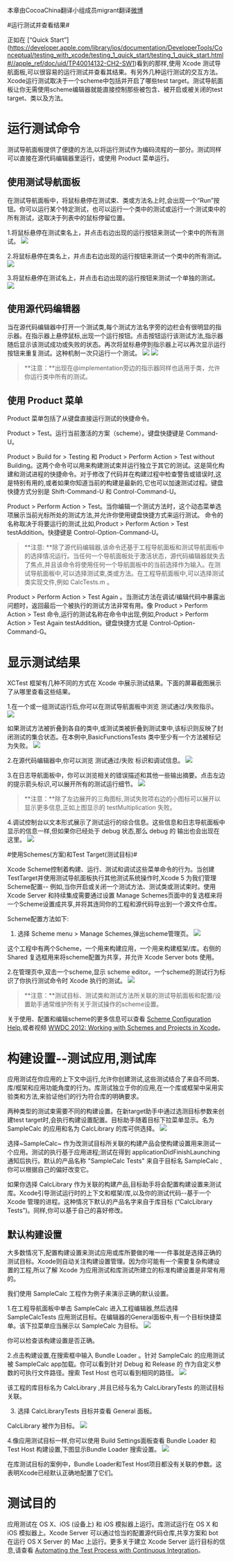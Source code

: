 本章由CocoaChina翻译小组成员migrant翻译[微博](http://weibo.com/u/2168385817)

#运行测试并查看结果#

正如在 [“Quick Start”] (https://developer.apple.com/library/ios/documentation/DeveloperTools/Conceptual/testing_with_xcode/testing_1_quick_start/testing_1_quick_start.html#//apple_ref/doc/uid/TP40014132-CH2-SW1)看到的那样,使用 Xcode 测试导航面板,可以很容易的运行测试并查看其结果。有另外几种运行测试的交互方法。Xcode运行测试取决于一个scheme中包括并开启了哪些test target。测试导航面板让你无需使用scheme编辑器就能直接控制那些被包含、被开启或被关闭的test target、类以及方法。

# 运行测试命令 #

测试导航面板提供了便捷的方法,以将运行测试作为编码流程的一部分。测试同样可以直接在源代码编辑器里运行，或使用 Product 菜单运行。 

## 使用测试导航面板 ##

在测试导航面板中，将鼠标悬停在测试束、类或方法名上时,会出现一个“Run”按钮。你可以运行某个特定测试，也可以运行一个类中的测试或运行一个测试束中的所有测试，这取决于列表中的鼠标停留位置。

1.将鼠标悬停在测试束名上，并点击右边出现的运行按钮来测试一个束中的所有测试。
![](https://developer.apple.com/library/ios/documentation/DeveloperTools/Conceptual/testing_with_xcode/art/twx-run-bundle_2x.png)

2.将鼠标悬停在类名上，并点击右边出现的运行按钮来测试一个类中的所有测试。
![](https://developer.apple.com/library/ios/documentation/DeveloperTools/Conceptual/testing_with_xcode/art/twx-run-class_2x.png)

3.将鼠标悬停在测试名上，并点击右边出现的运行按钮来测试一个单独的测试。
![](https://developer.apple.com/library/ios/documentation/DeveloperTools/Conceptual/testing_with_xcode/art/twx-run-method_2x.png)

## 使用源代码编辑器 ##
当在源代码编辑器中打开一个测试类,每个测试方法名字旁的边栏会有很明显的指示器。在指示器上悬停鼠标,出现一个运行按钮。点击按钮运行该测试方法,指示器随后显示该测试成功或失败的状态。再次将鼠标悬停到指示器上可以再次显示运行按钮来重复测试。这种机制一次只运行一个测试。
![](https://developer.apple.com/library/ios/documentation/DeveloperTools/Conceptual/testing_with_xcode/art/twx-run_editor_1_2x.png)
![](https://developer.apple.com/library/ios/documentation/DeveloperTools/Conceptual/testing_with_xcode/art/twx-run_editor_2_2x.png)

>**注意：**出现在@implementation旁边的指示器同样也适用于类，允许你运行类中所有的测试。

## 使用 Product 菜单 ##

Product 菜单包括了从键盘直接运行测试的快捷命令。

Product > Test。运行当前激活的方案（scheme）。键盘快捷键是 Command-U。

Product > Build for > Testing 和 Product > Perform Action > Test without Building。这两个命令可以用来构建测试束并运行独立于其它的测试。这是简化构建和测试进程的快捷命令。对于修改了代码并在构建过程中检查警告或错误时,这是特别有用的,或者如果你知道当前的构建是最新的,它也可以加速测试过程。键盘快捷方式分别是 
Shift-Command-U 和 Control-Command-U。

Product > Perform Action > Test。当你编辑一个测试方法时，这个动态菜单选项展示当前光标所处的测试方法,并允许你使用键盘快捷方式来运行测试。 命令的名称取决于将要运行的测试,比如,Product > Perform Action > Test testAddition。快捷键是 Control-Option-Command-U。

>**注意: **除了源代码编辑器,该命令还基于工程导航面板和测试导航面板中的选择情况运行。当任何一个导航面板处于激活状态，源代码编辑器就失去了焦点,并且该命令将使用任何一个导航面板中的当前选择作为输入。在测试导航面板中,可以选择测试束,类或方法。在工程导航面板中,可以选择测试类实现文件,例如 CalcTests.m 。

Product > Perform Action > Test Again <testName>。当测试方法在调试/编辑代码中暴露出问题时，返回最后一个被执行的测试方法非常有用。像 Product > Perform 
Action > Test 命令,运行的测试名称在命令中出现,例如,Product > Perform Action > Test Again testAddition。键盘快捷方式是 Control-Option-Command-G。

# 显示测试结果 #
XCTest 框架有几种不同的方式在 Xcode 中展示测试结果。下面的屏幕截图展示了从哪里查看这些结果。 

1.在一个或一组测试运行后,你可以在测试导航面板中浏览 测试通过/失败指示。
![](https://developer.apple.com/library/ios/documentation/DeveloperTools/Conceptual/testing_with_xcode/art/twx-results-testnav_2x.png)

如果测试方法被折叠到各自的类中,或测试类被折叠到测试束中,该标识则反映了封闭测试的集合状态。在本例中,BasicFunctionsTests 类中至少有一个方法被标记为失败。
![](https://developer.apple.com/library/ios/documentation/DeveloperTools/Conceptual/testing_with_xcode/art/twx-results-testnav-collapsed_2x.png)

2.在源代码编辑器中,你可以浏览 测试通过/失败 标识和调试信息。
![](https://developer.apple.com/library/ios/documentation/DeveloperTools/Conceptual/testing_with_xcode/art/twx-results-srceditor_2x.png)

3.在日志导航面板中，你可以浏览相关的错误描述和其他一些输出摘要。点击左边的提示箭头标识,可以展开所有的测试运行细节。
![](https://developer.apple.com/library/ios/documentation/DeveloperTools/Conceptual/testing_with_xcode/art/twx-log-navigator-results_2x.png)

>**注意：**除了左边展开的三角图标,测试失败项右边的小图标可以展开以显示更多信息,正如上图显示的 testMultiplication 失败。

4.调试控制台以文本形式展示了测试运行的综合信息。这些信息和日志导航面板中显示的信息一样,但如果你已经处于 debug 状态,那么 debug 的 输出也会出现在这里。
![](https://developer.apple.com/library/ios/documentation/DeveloperTools/Conceptual/testing_with_xcode/art/twx-results-dbgconsole_2x.png)

#使用Schemes(方案)和Test Target(测试目标)#

Xcode Scheme控制着构建、运行、测试和调试这些菜单命令的行为。当创建TestTarget并使用测试导航面板执行其他测试系统操作时,Xcode 5 为我们管理Scheme配置-- 例如,当你开启或关闭一个测试方法、测试类或测试束时。使用 Xcode Server 和持续集成需要通过设置 Manage Schemes页面中的复选框来将一个Scheme设置成共享,并将其连同你的工程和源代码导出到一个源文件仓库。

Scheme配置方法如下:

1. 选择 Scheme menu > Manage Schemes,弹出scheme管理页。
![](https://developer.apple.com/library/ios/documentation/DeveloperTools/Conceptual/testing_with_xcode/art/twx-manage-schemes-sheet_2x.png)

这个工程中有两个Scheme，一个用来构建应用，一个用来构建框架/库。右侧的 Shared 复选框用来将scheme配置为共享，并允许 Xcode Server bots 使用。 

2.在管理页中,双击一个scheme,显示 scheme editor。一个scheme的测试行为标识了你执行测试命令时 Xcode 执行的测试。
![](https://developer.apple.com/library/ios/documentation/DeveloperTools/Conceptual/testing_with_xcode/art/twx-edit%E2%80%93schemes-sheet_2x.png)

>**注意：**测试目标、测试类和测试方法所关联的测试导航面板和配置/设置助手通常维护所有关于测试操作的scheme设置。 

关于使用、配置和编辑scheme的更多信息可以查看 [Scheme Configuration Help](https://developer.apple.com/library/ios/recipes/xcode_help-scheme_editor/_index.html#//apple_ref/doc/uid/TP40010402),或者视频 [WWDC 2012: Working with Schemes and Projects in Xcode](https://developer.apple.com/videos/wwdc/2012/?id=408)。

# 构建设置--测试应用,测试库 #

应用测试在你应用的上下文中运行,允许你创建测试,这些测试结合了来自不同类、库/框架和应用功能角度的行为。库测试独立于你的应用,在一个库或框架中采用实验类和方法,来验证他们的行为符合库的明确要求。

两种类型的测试束需要不同的构建设置。在新target助手中通过选测目标参数来创建test target时,会执行构建设置配置。目标助手随着目标下拉菜单显示。名为SampleCalc 的应用和名为 CalcLibrary 的库可供选择。
![](https://developer.apple.com/library/ios/documentation/DeveloperTools/Conceptual/testing_with_xcode/art/twx-new_target_assistant-targets_2x.png)

选择~SampleCalc~ 作为改测试目标所关联的构建产品会使构建设置用来测试一个应用。测试的执行基于应用进程;测试在得到 applicationDidFinishLaunching 通知后执行。默认的产品名称 "SampleCalc Tests" 来自于目标名 SampleCalc ,你可以根据自己的偏好改变它。

如果你选择 CalcLibrary 作为关联的构建产品,目标助手将会配置构建设置来测试库。Xcode引导测试运行时的上下文和框架/库,以及你的测试代码--基于一个 Xcode 管理的进程。这种情况下默认的产品名字来自于库目标 (“CalcLibrary Tests”)。同样,你可以基于自己的喜好修改。

## 默认构建设置 ##

大多数情况下,配置构建设置来测试应用或库所要做的唯一一件事就是选择正确的测试目标。Xcode则自动关注构建设置管理。因为你可能有一个需要复杂构建设置的工程,所以了解 Xcode 为应用测试和库测试所建立的标准构建设置是非常有用的。

我们使用 SampleCalc 工程作为例子来演示正确的默认设置。

1.在工程导航面板中单击 SampleCalc 进入工程编辑器,然后选择 SampleCalcTests 应用测试目标。在编辑器的General面板中,有一个目标快捷菜单。该下拉菜单应当展示以 SampleCalc 为目标。
![](https://developer.apple.com/library/ios/documentation/DeveloperTools/Conceptual/testing_with_xcode/art/twx-app_library_1_2x.png)

你可以检查该构建设置是否正确。

2.点击构建设置,在搜索框中输入 Bundle Loader 。针对 SampleCalc 的应用测试被 SampleCalc app加载。你可以看到针对 Debug 和 Release 的 作为自定义参数的可执行文件路径。搜索 Test Host 也可以看到相同的路径。
![](https://developer.apple.com/library/ios/documentation/DeveloperTools/Conceptual/testing_with_xcode/art/twx-app_library_2_2x.png)

该工程的库目标名为 CalcLibrary ,并且已经与名为 CalcLibraryTests 的测试目标关联。 

3. 选择 CalcLibraryTests 目标并查看 General 面板。

CalcLibrary 被作为目标。
![](https://developer.apple.com/library/ios/documentation/DeveloperTools/Conceptual/testing_with_xcode/art/twx-app_library_3_2x.png)

4.像应用测试目标一样,你可以使用 Build Settings面板查看 Bundle Loader 和 Test Host 构建设置,下图显示Bundle Loader 搜索设置。
![](https://developer.apple.com/library/ios/documentation/DeveloperTools/Conceptual/testing_with_xcode/art/twx-app_library_4_2x.png)

在库测试目标的案例中，Bundle Loader和Test Host项目都没有关联的参数。这表明Xcode已经默认正确地配置了它们。

# 测试目的 #
应用测试在 OS X、iOS (设备上) 和 iOS 模拟器上运行。库测试运行在 OS X 和 iOS 模拟器上。Xcode Server 可以通过恰当的配置源代码仓库,共享方案和 bot 在运行 OS X Server 的 Mac 上运行。更多关于建立 Xcode Server 运行目标的信息,请查看 [Automating the Test Process with Continuous Integration](https://developer.apple.com/library/ios/documentation/DeveloperTools/Conceptual/testing_with_xcode/testing_6_automating_with_continuous_integration/testing_6_automating_with_continuous_integration.html#//apple_ref/doc/uid/TP40014132-CH7-SW1)。
